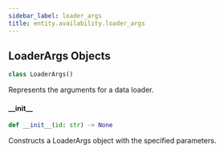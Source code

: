 ```yaml
---
sidebar_label: loader_args
title: entity.availability.loader_args
---
```


## LoaderArgs Objects

```python
class LoaderArgs()
```

Represents the arguments for a data loader.

#### \_\_init\_\_

```python
def __init__(id: str) -> None
```

Constructs a LoaderArgs object with the specified parameters.


